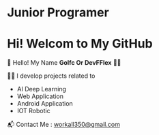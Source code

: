 # Junior Programer
# Hi! Welcom to My GitHub

👋 Hello! My Name **Golfc Or DevFFlex** 👨‍💻

🧑‍💻 I develop projects related to
- AI Deep Learning
- Web Application
- Android Application
- IOT Robotic

📬 Contact Me : workall350@gmail.com
